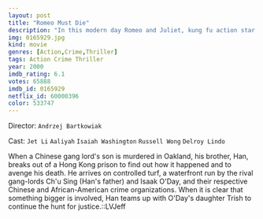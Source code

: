 ```yaml
---
layout: post
title: "Romeo Must Die"
description: "In this modern day Romeo and Juliet, kung fu action star Jet Li plays Romeo to hip-hop singer, Aaliyah Haughton's Juliet. Li is an ex-cop investigating the murder of his brother, who had ties with the Chinese mafia in America. Aaliyah plays the daughter of the American mob boss. Neither side approves of their romance, so, obviously, kung fu action ensues, with a soundtrack by Aaliyah..."
img: 0165929.jpg
kind: movie
genres: [Action,Crime,Thriller]
tags: Action Crime Thriller 
year: 2000
imdb_rating: 6.1
votes: 65888
imdb_id: 0165929
netflix_id: 60000396
color: 533747
---
```

Director: `Andrzej Bartkowiak`  

Cast: `Jet Li` `Aaliyah` `Isaiah Washington` `Russell Wong` `Delroy Lindo` 

When a Chinese gang lord's son is murdered in Oakland, his brother, Han, breaks out of a Hong Kong prison to find out how it happened and to avenge his death. He arrives on controlled turf, a waterfront run by the rival gang-lords Ch'u Sing (Han's father) and Isaak O'Day, and their respective Chinese and African-American crime organizations. When it is clear that something bigger is involved, Han teams up with O'Day's daughter Trish to continue the hunt for justice.::LVJeff